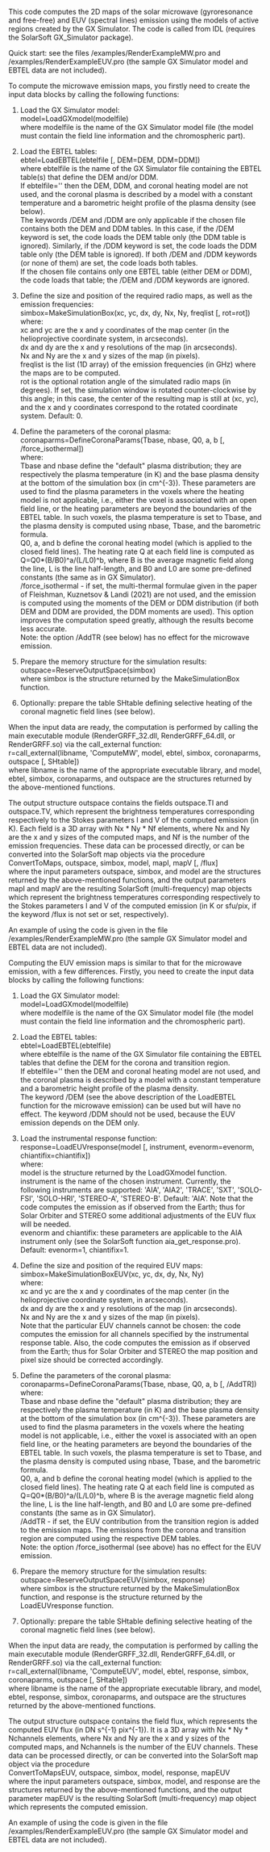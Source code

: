 This code computes the 2D maps of the solar microwave (gyroresonance and free-free) and EUV (spectral lines) emission using the models of active regions created by the GX Simulator. The code is called from IDL (requires the SolarSoft GX_Simulator package).

Quick start: see the files /examples/RenderExampleMW.pro and /examples/RenderExampleEUV.pro (the sample GX Simulator model and EBTEL data are not included).

To compute the microwave emission maps, you firstly need to create the input data blocks by calling the following functions:

1. Load the GX Simulator model:<br/>
   model=LoadGXmodel(modelfile)<br/>
   where modelfile is the name of the GX Simulator model file (the model must contain the field line information and the chromospheric part).
   
2. Load the EBTEL tables:<br/>
   ebtel=LoadEBTEL(ebtelfile [, DEM=DEM, DDM=DDM])<br/>
   where ebtelfile is the name of the GX Simulator file containing the EBTEL table(s) that define the DEM and/or DDM.<br/> 
   If ebtelfile='' then the DEM, DDM, and coronal heating model are not used, and the coronal plasma is described by a model with a constant temperature and a barometric height profile of the plasma density (see below).<br/>
   The keywords /DEM and /DDM are only applicable if the chosen file contains both the DEM and DDM tables. In this case, if the /DEM keyword is set, the code loads the DEM table only (the DDM table is ignored). Similarly, if the /DDM keyword is set, the code loads the DDM table only (the DEM table is ignored). If both /DEM and /DDM keywords (or none of them) are set, the code loads both tables.<br/>
   If the chosen file contains only one EBTEL table (either DEM or DDM), the code loads that table; the /DEM and /DDM keywords are ignored.

3. Define the size and position of the required radio maps, as well as the emission frequencies:<br/>
   simbox=MakeSimulationBox(xc, yc, dx, dy, Nx, Ny, freqlist [, rot=rot])<br/>
   where:<br/>
   xc and yc are the x and y coordinates of the map center (in the helioprojective coordinate system, in arcseconds).<br/>
   dx and dy are the x and y resolutions of the map (in arcseconds).<br/>
   Nx and Ny are the x and y sizes of the map (in pixels).<br/>
   freqlist is the list (1D array) of the emission frequencies (in GHz) where the maps are to be computed.<br/>
   rot is the optional rotation angle of the simulated radio maps (in degrees). If set, the simulation window is rotated counter-clockwise by this angle; in this case, the center of the resulting map is still at (xc, yc), and the x and y coordinates correspond to the rotated coordinate system. Default: 0.
   
5. Define the parameters of the coronal plasma:<br/>
   coronaparms=DefineCoronaParams(Tbase, nbase, Q0, a, b [, /force_isothermal])<br/>
   where:<br/>
   Tbase and nbase define the "default" plasma distribution; they are respectively the plasma temperature (in K) and the base plasma density at the bottom of the simulation box (in cm^{-3}). These parameters are used to find the plasma parameters in the voxels where the heating model is not applicable, i.e., either the voxel is associated with an open field line, or the heating parameters are beyond the boundaries of the EBTEL table. In such voxels, the plasma temperature is set to Tbase, and the plasma density is computed using nbase, Tbase, and the barometric formula.<br/>
   Q0, a, and b define the coronal heating model (which is applied to the closed field lines). The heating rate Q at each field line is computed as Q=Q0*(B/B0)^a/(L/L0)^b, where B is the average magnetic field along the line, L is the line half-length, and B0 and L0 are some pre-defined constants (the same as in GX Simulator).<br/>
   /force_isothermal - if set, the multi-thermal formulae given in the paper of Fleishman, Kuznetsov & Landi (2021) are not used, and the emission is computed using the moments of the DEM or DDM distribution (if both DEM and DDM are provided, the DDM moments are used). This option improves the computation speed greatly, although the results become less accurate.<br/>
   Note: the option /AddTR (see below) has no effect for the microwave emission.
   
6. Prepare the memory structure for the simulation results:<br/>
   outspace=ReserveOutputSpace(simbox)<br/>
   where simbox is the structure returned by the MakeSimulationBox function.

7. Optionally: prepare the table SHtable defining selective heating of the coronal magnetic field lines (see below).
   
When the input data are ready, the computation is performed by calling the main executable module (RenderGRFF_32.dll, RenderGRFF_64.dll, or RenderGRFF.so) via the call_external function:<br/>
r=call_external(libname, 'ComputeMW', model, ebtel, simbox, coronaparms, outspace [, SHtable])<br/>
where libname is the name of the appropriate executable library, and model, ebtel, simbox, coronaparms, and outspace are the structures returned by the above-mentioned functions.

The output structure outspace contains the fields outspace.TI and outspace.TV, which represent the brightness temperatures corresponding respectively to the Stokes parameters I and V of the computed emission (in K). Each field is a 3D array with Nx * Ny * Nf elements, where Nx and Ny are the x and y sizes of the computed maps, and Nf is the number of the emission frequencies. These data can be processed directly, or can be converted into the SolarSoft map objects via the procedure<br/>
ConvertToMaps, outspace, simbox, model, mapI, mapV [, /flux]<br/>
where the input parameters outspace, simbox, and model are the structures returned by the above-mentioned functions, and the output parameters mapI and mapV are the resulting SolarSoft (multi-frequency) map objects which represent the brightness temperatures corresponding respectively to the Stokes parameters I and V of the computed emission (in K or sfu/pix, if the keyword /flux is not set or set, respectively).

An example of using the code is given in the file /examples/RenderExampleMW.pro (the sample GX Simulator model and EBTEL data are not included).

Computing the EUV emission maps is similar to that for the microwave emission, with a few differences. Firstly, you need to create the input data blocks by calling the following functions:

1. Load the GX Simulator model:<br/>
   model=LoadGXmodel(modelfile)<br/>
   where modelfile is the name of the GX Simulator model file (the model must contain the field line information and the chromospheric part).
   
2. Load the EBTEL tables:<br/>
   ebtel=LoadEBTEL(ebtelfile)<br/>
   where ebtelfile is the name of the GX Simulator file containing the EBTEL tables that define the DEM for the corona and transition region.<br/> 
   If ebtelfile='' then the DEM and coronal heating model are not used, and the coronal plasma is described by a model with a constant temperature and a barometric height profile of the plasma density.<br/>
   The keyword /DEM (see the above description of the LoadEBTEL function for the microwave emission) can be used but will have no effect. The keyword /DDM should not be used, because the EUV emission depends on the DEM only.

3. Load the instrumental response function:<br/>
   response=LoadEUVresponse(model [, instrument, evenorm=evenorm, chiantifix=chiantifix])<br/>
   where:<br/>
   model is the structure returned by the LoadGXmodel function.<br/>
   instrument is the name of the chosen instrument. Currently, the following instruments are supported: 'AIA', 'AIA2', 'TRACE', 'SXT', 'SOLO-FSI', 'SOLO-HRI', 'STEREO-A', 'STEREO-B'. Default: 'AIA'. Note that the code computes the emission as if observed from the Earth; thus for Solar Orbiter and STEREO some additional adjustments of the EUV flux will be needed.<br/>
   evenorm and chiantifix: these parameters are applicable to the AIA instrument only (see the SolarSoft function aia_get_response.pro). Default: evenorm=1, chiantifix=1.

5. Define the size and position of the required EUV maps:<br/>
   simbox=MakeSimulationBoxEUV(xc, yc, dx, dy, Nx, Ny)<br/>
   where:<br/>
   xc and yc are the x and y coordinates of the map center (in the helioprojective coordinate system, in arcseconds).<br/>
   dx and dy are the x and y resolutions of the map (in arcseconds).<br/>
   Nx and Ny are the x and y sizes of the map (in pixels).<br/>
   Note that the particular EUV channels cannot be chosen: the code computes the emission for all channels specified by the instrumental response table. Also, the code computes the emission as if observed from the Earth; thus for Solar Orbiter and STEREO the map position and pixel size should be corrected accordingly.<br/>
   
6. Define the parameters of the coronal plasma:<br/>
   coronaparms=DefineCoronaParams(Tbase, nbase, Q0, a, b [, /AddTR])<br/>
   where:<br/>
   Tbase and nbase define the "default" plasma distribution; they are respectively the plasma temperature (in K) and the base plasma density at the bottom of the simulation box (in cm^{-3}). These parameters are used to find the plasma parameters in the voxels where the heating model is not applicable, i.e., either the voxel is associated with an open field line, or the heating parameters are beyond the boundaries of the EBTEL table. In such voxels, the plasma temperature is set to Tbase, and the plasma density is computed using nbase, Tbase, and the barometric formula.<br/>
   Q0, a, and b define the coronal heating model (which is applied to the closed field lines). The heating rate Q at each field line is computed as Q=Q0*(B/B0)^a/(L/L0)^b, where B is the average magnetic field along the line, L is the line half-length, and B0 and L0 are some pre-defined constants (the same as in GX Simulator).<br/>
   /AddTR - if set, the EUV contribution from the transition region is added to the emission maps. The emissions from the corona and transition region are computed using the respective DEM tables.<br/>
   Note: the option /force_isothermal (see above) has no effect for the EUV emission.
   
7. Prepare the memory structure for the simulation results:<br/>
   outspace=ReserveOutputSpaceEUV(simbox, response)<br/>
   where simbox is the structure returned by the MakeSimulationBox function, and response is the structure returned by the LoadEUVresponse function.

8. Optionally: prepare the table SHtable defining selective heating of the coronal magnetic field lines (see below).
   
When the input data are ready, the computation is performed by calling the main executable module (RenderGRFF_32.dll, RenderGRFF_64.dll, or RenderGRFF.so) via the call_external function:<br/>
r=call_external(libname, 'ComputeEUV', model, ebtel, response, simbox, coronaparms, outspace [, SHtable])<br/>
where libname is the name of the appropriate executable library, and model, ebtel, response, simbox, coronaparms, and outspace are the structures returned by the above-mentioned functions.

The output structure outspace contains the field flux, which represents the computed EUV flux (in DN s^{-1} pix^{-1}). It is a 3D array with Nx * Ny * Nchannels elements, where Nx and Ny are the x and y sizes of the computed maps, and Nchannels is the number of the EUV channels. These data can be processed directly, or can be converted into the SolarSoft map object via the procedure<br/>
ConvertToMapsEUV, outspace, simbox, model, response, mapEUV<br/>
where the input parameters outspace, simbox, model, and response are the structures returned by the above-mentioned functions, and the output parameter mapEUV is the resulting SolarSoft (multi-frequency) map object which represents the computed emission.

An example of using the code is given in the file /examples/RenderExampleEUV.pro (the sample GX Simulator model and EBTEL data are not included).
